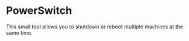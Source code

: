 # PowerSwitch
 This small tool allows you to shutdown or reboot multiple machines at the same time.
